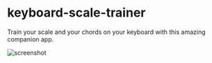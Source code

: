 # keyboard-scale-trainer
Train your scale and your chords on your keyboard with this amazing companion app.

![screenshot](http://i.imgur.com/xWkYlxN.png)
